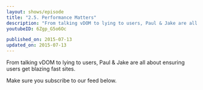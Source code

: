 ```yaml
---
layout: shows/episode
title: "2.5. Performance Matters"
description: "From talking vDOM to lying to users, Paul & Jake are all about ensuring users get blazing fast sites."
youtubeID: 6Zgp_G5o6Oc

published_on: 2015-07-13
updated_on: 2015-07-13
---
```


From talking vDOM to lying to users, Paul & Jake are all about ensuring users get blazing fast sites.

Make sure you subscribe to our feed below.
